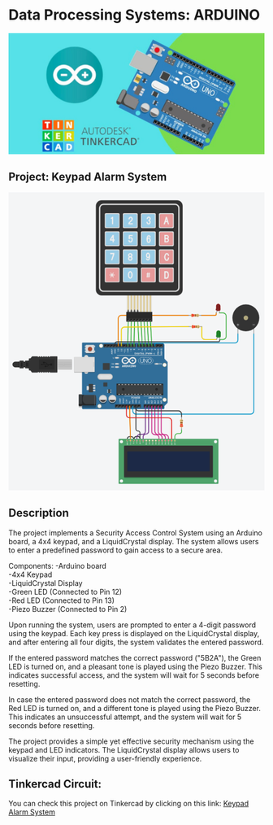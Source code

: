 # Data Processing Systems: ARDUINO
![Tinkercad](./img/ArduinoTinkercad.jpg)

## Project: Keypad Alarm System
![Tinkercad](./img/circuito_tk.png)

## Description
The project implements a Security Access Control System using an Arduino board, a 4x4 keypad, and a LiquidCrystal display. The system allows users to enter a predefined password to gain access to a secure area.

Components:
-Arduino board  
-4x4 Keypad  
-LiquidCrystal Display  
-Green LED (Connected to Pin 12)  
-Red LED (Connected to Pin 13)  
-Piezo Buzzer (Connected to Pin 2)

Upon running the system, users are prompted to enter a 4-digit password using the keypad. Each key press is displayed on the LiquidCrystal display, and after entering all four digits, the system validates the entered password.

If the entered password matches the correct password ("5B2A"), the Green LED is turned on, and a pleasant tone is played using the Piezo Buzzer. This indicates successful access, and the system will wait for 5 seconds before resetting.

In case the entered password does not match the correct password, the Red LED is turned on, and a different tone is played using the Piezo Buzzer. This indicates an unsuccessful attempt, and the system will wait for 5 seconds before resetting.

The project provides a simple yet effective security mechanism using the keypad and LED indicators. The LiquidCrystal display allows users to visualize their input, providing a user-friendly experience.

## Tinkercad Circuit:
You can check this project on Tinkercad by clicking on this link: [Keypad Alarm System](https://www.tinkercad.com/things/0T5ju6cH4G4)
